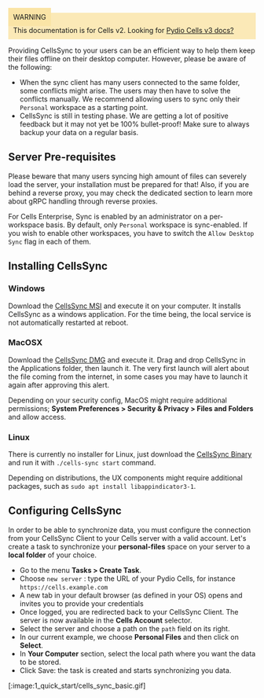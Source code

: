 
<div style="background-color: #fbe9b7;font-size: 14px;">
<span style="background-color: #fae4a6;padding: 10px;">WARNING</span>
<span style="padding: 10px;display: inline-block;">This documentation is for Cells v2. Looking for <a href="https://pydio.com/en/docs/cells/v3/quick-start">Pydio Cells v3 docs?</a></span>
</div>




Providing CellsSync to your users can be an efficient way to help them keep their files offline on their desktop computer.  However, please be aware of the following:  

- When the sync client has many users connected to the same folder, some conflicts might arise. The users may then have to solve the conflicts manually. We recommend allowing users to sync only their `Personal` workspace as a starting point.
- CellsSync is still in testing phase. We are getting a lot of positive feedback but it may not yet be 100% bullet-proof! Make sure to always backup your data on a regular basis.

## Server Pre-requisites

Please beware that many users syncing high amount of files can severely load the server, your installation must be prepared for that! Also, if you are behind a reverse proxy, you may check the dedicated section to learn more about gRPC handling through reverse proxies.

For Cells Enterprise, Sync is enabled by an administrator on a per-workspace basis. By default, only `Personal` workspace is sync-enabled. If you wish to enable other workspaces, you have to switch the `Allow Desktop Sync` flag in each of them.

## Installing CellsSync

### Windows

Download the [CellsSync MSI](https://download.pydio.com/latest/cells-sync/release/{latest}/windows-amd64/CellsSync-{latest}.msi) and execute it on your computer. It installs CellsSync as a windows application. For the time being, the local service is not automatically restarted at reboot.

### MacOSX

Download the [CellsSync DMG](https://download.pydio.com/latest/cells-sync/release/{latest}/darwin-amd64/CellsSync-{latest}.dmg) and execute it. Drag and drop CellsSync in the Applications folder, then launch it. The very first launch will alert about the file coming from the internet, in some cases you may have to launch it again after approving this alert.

Depending on your security config, MacOS might require additional permissions; **System Preferences > Security & Privacy > Files and Folders** and allow access.

### Linux

There is currently no installer for Linux, just download the [CellsSync Binary](https://download.pydio.com/latest/cells-sync/release/{latest}/linux-amd64/cells-sync) and run it with `./cells-sync start` command.

Depending on distributions, the UX components might require additional packages, such as `sudo apt install libappindicator3-1`.

## Configuring CellsSync

In order to be able to synchronize data, you must configure the connection from your CellsSync Client to your Cells server with a valid account. Let's create a task to synchronize your **personal-files** space on your server to a **local folder** of your choice.

- Go to the menu **Tasks > Create Task**.
- Choose `new server` : type the URL of your Pydio Cells, for instance `https://cells.example.com`
- A new tab in your default browser (as defined in your OS) opens and invites you to provide your credentials
- Once logged, you are redirected back to your CellsSync Client. The server is now available in the **Cells Account** selector.
- Select the server and choose a path on the `path` field on its right.
- In our current example, we choose **Personal Files** and then click on **Select**.
- In **Your Computer** section, select the local path where you want the data to be stored.
- Click Save: the task is created and starts synchronizing you data.

[:image:1_quick_start/cells_sync_basic.gif]
